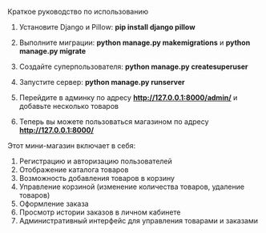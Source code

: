 Краткое руководство по использованию

1. Установите Django и Pillow: **pip install django pillow**

2. Выполните миграции: **python manage.py makemigrations** и **python manage.py migrate**

3. Создайте суперпользователя: **python manage.py createsuperuser**

4. Запустите сервер: **python manage.py runserver**

5. Перейдите в админку по адресу **http://127.0.0.1:8000/admin/** и добавьте несколько товаров

6. Теперь вы можете пользоваться магазином по адресу **http://127.0.0.1:8000/**


Этот мини-магазин включает в себя:

1. Регистрацию и авторизацию пользователей
2. Отображение каталога товаров
3. Возможность добавления товаров в корзину
4. Управление корзиной (изменение количества товаров, удаление товаров)
5. Оформление заказа
6. Просмотр истории заказов в личном кабинете
7. Административный интерфейс для управления товарами и заказами
